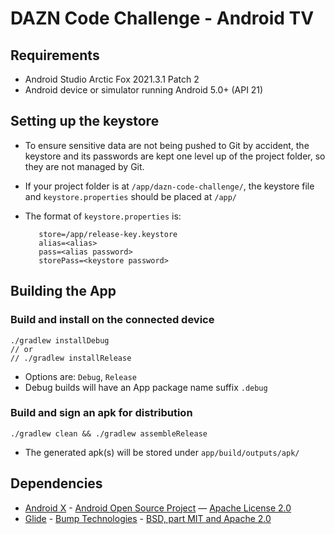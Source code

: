 # DAZN Code Challenge - Android TV

## Requirements

* Android Studio Arctic Fox 2021.3.1 Patch 2
* Android device or simulator running Android 5.0+ (API 21)

## Setting up the keystore
* To ensure sensitive data are not being pushed to Git by accident, the keystore and its passwords are kept one level up of the project folder, so they are not managed by Git.

* If your project folder is at `/app/dazn-code-challenge/`, the keystore file and `keystore.properties` should be placed at `/app/`

* The format of `keystore.properties` is:
  ```
     store=/app/release-key.keystore
     alias=<alias>
     pass=<alias password>
     storePass=<keystore password>
  ```
## Building the App
### Build and install on the connected device

   ```
   ./gradlew installDebug
   // or
   // ./gradlew installRelease
   ```

* Options are: `Debug`, `Release`
* Debug builds will have an App package name suffix `.debug` 

### Build and sign an apk for distribution

   ```
   ./gradlew clean && ./gradlew assembleRelease
   ```

* The generated apk(s) will be stored under `app/build/outputs/apk/`

## Dependencies
* [Android X](https://developer.android.com/jetpack/androidx/) - [Android Open Source Project](https://source.android.com/) — [Apache License 2.0](http://www.apache.org/licenses/LICENSE-2.0.html)
* [Glide](https://github.com/bumptech/glide) - [Bump Technologies](https://github.com/bumptech) - [BSD, part MIT and Apache 2.0](https://github.com/bumptech/glide/blob/master/LICENSE)

